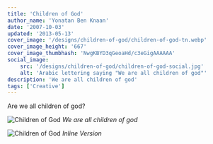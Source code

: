 ```yaml
---
title: 'Children of God'
author_name: 'Yonatan Ben Knaan'
date: '2007-10-03'
updated: '2013-05-13'
cover_image: '/designs/children-of-god/children-of-god-tn.webp'
cover_image_height: '667'
cover_image_thumbhash: 'NwgKBYD3qGeoaHd/c3eGigAAAAAA'
social_image: 
    src: '/designs/children-of-god/children-of-god-social.jpg'
    alt: 'Arabic lettering saying "We are all children of god"'
description: 'We are all children of god'
tags: ['Creative']
---
```


Are we all children of god?

![Children of God](/designs/children-of-god/children-of-god.webp)
*We are all children of god*

![Children of God](/designs/children-of-god/children-of-god-long.webp)
*Inline Version*